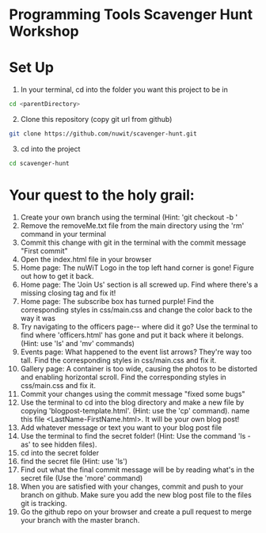 # Programming Tools Scavenger Hunt Workshop

Set Up
===

1. In your terminal, cd into the folder you want this project to be in

  ```sh
  cd <parentDirectory>
  ```

2. Clone this repository (copy git url from github)

  ```sh
  git clone https://github.com/nuwit/scavenger-hunt.git
  ```

3. cd into the project

  ```sh
  cd scavenger-hunt
  ```


Your quest to the holy grail:
===
1. Create your own branch using the terminal (Hint: 'git checkout -b <yourbranchname>'
2. Remove the removeMe.txt file from the main directory using the 'rm' command in your terminal
2. Commit this change with git in the terminal with the commit message "First commit"
3. Open the index.html file in your browser
4. Home page: The nuWiT Logo in the top left hand corner is gone! Figure out how to get it back.
5. Home page: The 'Join Us' section is all screwed up. Find where there's a missing closing tag and fix it!
6. Home page: The subscribe box has turned purple! Find the corresponding styles in css/main.css and change the color back to the way it was
7. Try navigating to the officers page-- where did it go? Use the terminal to find where 'officers.html' has gone and put it back where it belongs. (Hint: use 'ls' and 'mv' commands)
8. Events page: What happened to the event list arrows? They're way too tall. Find the corresponding styles in css/main.css and fix it.
9. Gallery page: A container is too wide, causing the photos to be distorted and enabling horizontal scroll. Find the corresponding styles in css/main.css and fix it.
10. Commit your changes using the commit message "fixed some bugs"
11. Use the terminal to cd into the blog directory and make a new file by copying 'blogpost-template.html'. (Hint: use the 'cp' command). name this file <LastName-FirstName.html>. It will be your own blog post!
12. Add whatever message or text you want to your blog post file
12. Use the terminal to find the secret folder! (Hint: Use the command 'ls -as' to see hidden files). 
13. cd into the secret folder
14. find the secret file (Hint: use 'ls')
15. Find out what the final commit message will be by reading what's in the secret file (Use the 'more' command)
16. When you are satisfied with your changes, commit and push to your branch on github. Make sure you add the new blog post file to the files git is tracking.
17. Go the github repo on your browser and create a pull request to merge your branch with the master branch.
